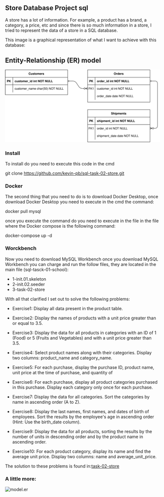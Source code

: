 ## Store Database Project sql

A store has a lot of information. For example, a product has a brand, a category, a price, etc
and since there is so much information in a store, I tried to represent the data of a store in a SQL database.

This image is a graphical representation of what I want to achieve with this database:
## Entity-Relationship (ER) model 
![model.er](./rsc/model.er.drawio.svg)

### Install

To install do you need to execute this code in the cmd

git clone https://github.com/kevin-pb/sql-task-02-store.git

### Docker

The second thing that you need to do is to download Docker Desktop, once download Docker Desktop you need to execute in the cmd the command:

docker pull mysql

once you execute the command do you need to execute in the file in the file where the Docker compose is the following command:

docker-compose up -d 

### Worckbench

Now you need to download MySQL Workbench once you download MySQL Workbench you can charge and run the follow files, they are located in the main file (sql-tasck-01-school):

- 1-init.01.skeleton
- 2-init.02.seeder
- 3-task-02-store

With all that clarified I set out to solve the following problems:

- Exercise1: Display all data present in the product table.

- Exercise2: Display the names of products with a unit price greater than or equal to 3.5.

- Exercise3: Display the data for all products in categories with an ID of 1 (Food) or 5 (Fruits and Vegetables) and with a unit price greater than 3.5.

- Exercise4: Select product names along with their categories. Display two columns: product_name and category_name.

- Exercise5: For each purchase, display the purchase ID, product name, unit price at the time of purchase, and quantity of 

- Exercise6: For each purchase, display all product categories purchased in this purchase. Display each category only once for each purchase.

- Exercise7: Display the data for all categories. Sort the categories by name in ascending order (A to Z).

- Exercise8: Display the last names, first names, and dates of birth of employees. Sort the results by the employee's age in ascending order (Hint: Use the birth_date column).

- Exercise9: Display the data for all products, sorting the results by the number of units in descending order and by the product name in ascending order.

- Exercise10: For each product category, display its name and find the average unit price. Display two columns: name and average_unit_price.

The solution to these problems is found in:[task-02-store](https://github.com/kevin-pb/sql-task-02-store/blob/master/task-02-store.sql) 


### A little more:

![model.er](./rsc/Use%20IN.jpeg)
